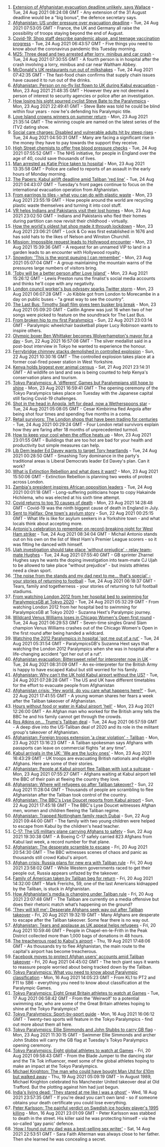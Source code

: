 1. [Extension of Afghanistan evacuation deadline unlikely, says Wallace](https://www.bbc.co.uk/news/uk-58312134) - Tue, 24 Aug 2021 08:24:08 GMT - Any extension of the 31 August deadline would be a "big bonus", the defence secretary says.
2. [Afghanistan: US under pressure over evacuation deadline](https://www.bbc.co.uk/news/world-asia-58312644) - Tue, 24 Aug 2021 07:53:05 GMT - France, the UK and Germany all raise the possibility of troops staying beyond the end of August.
3. [Covid-19: Shop staff describe pandemic abuse, and teenage vaccination progress](https://www.bbc.co.uk/news/uk-58311306) - Tue, 24 Aug 2021 06:43:57 GMT - Five things you need to know about the coronavirus pandemic this Tuesday morning.
4. [M25: Three dead and two arrested after lorry, minibus and car crash](https://www.bbc.co.uk/news/uk-england-essex-58312144) - Tue, 24 Aug 2021 07:30:55 GMT - A fourth person is in hospital after the crash involving a lorry, minibus and car near Waltham Abbey.
5. [McDonald's UK restaurants run out of milkshakes](https://www.bbc.co.uk/news/business-58315152) - Tue, 24 Aug 2021 07:42:35 GMT - The fast-food chain confirms that supply chain issues have caused it to run out of the drinks.
6. [Afghanistan: Person on no-fly list flown to UK during Kabul evacuation](https://www.bbc.co.uk/news/uk-58311964) - Mon, 23 Aug 2021 21:48:35 GMT - However they are not deemed a person of interest to security agencies or police after an investigation.
7. [How losing his sight spurred cyclist Steve Bate to the Paralympics](https://www.bbc.co.uk/news/uk-58306376) - Mon, 23 Aug 2021 22:49:41 GMT - Steve Bate was told he could be blind within four years - now he's defending his Paralympic title.
8. [Love Island crowns winners on summer return](https://www.bbc.co.uk/news/entertainment-arts-58306258) - Mon, 23 Aug 2021 21:35:14 GMT - The winning couple are named on the latest series of the ITV2 dating show.
9. [Social care charges: Disabled and vulnerable adults hit by steep rises](https://www.bbc.co.uk/news/uk-58259678) - Tue, 24 Aug 2021 04:50:31 GMT - Many are facing a significant rise in the money they have to pay towards the support they receive.
10. [High Street chemists to offer free blood pressure checks](https://www.bbc.co.uk/news/health-58315015) - Tue, 24 Aug 2021 07:55:52 GMT - The NHS initiative, for people in England over the age of 40, could save thousands of lives.
11. [Man arrested as Katie Price taken to hospital](https://www.bbc.co.uk/news/uk-england-essex-58257403) - Mon, 23 Aug 2021 13:35:58 GMT - Police are called to reports of an assault in the early hours of Monday morning.
12. [The Papers: Kabul airlift deadline amid Taliban 'red line'](https://www.bbc.co.uk/news/blogs-the-papers-58312185) - Tue, 24 Aug 2021 04:43:07 GMT - Tuesday's front pages continue to focus on the international evacuation operation from Afghanistan.
13. [From earrings to tiles – what you can do with plastic waste](https://www.bbc.co.uk/news/stories-58305686) - Mon, 23 Aug 2021 23:55:19 GMT - How people around the world are recycling plastic waste themselves and turning it into cool stuff.
14. [VR helps Indians and Pakistanis visit their lost homes](https://www.bbc.co.uk/news/world-asia-india-58265851) - Mon, 23 Aug 2021 23:02:50 GMT - Indians and Pakistanis who fled their homes during partition can now revisit their childhood - virtually.
15. [How the world's oldest hat shop made it through lockdown](https://www.bbc.co.uk/news/uk-england-london-58307552) - Mon, 23 Aug 2021 23:06:21 GMT - Lock & Co was first established in 1676 and has sold hats to the likes of Nelson and Winston Churchill.
16. [Mission: Impossible request leads to Hollywood encounter](https://www.bbc.co.uk/news/uk-england-birmingham-58305506) - Mon, 23 Aug 2021 15:39:36 GMT - A request for an unnamed VIP to land in a garden leads to an encounter with Hollywood royalty.
17. [Snowdon: 'This is the worst queuing I can remember'](https://www.bbc.co.uk/news/uk-wales-58284171) - Mon, 23 Aug 2021 05:07:04 GMT - A group maintaining the mountain warns of the pressures large numbers of visitors bring.
18. ['Toby will be a better person after Love Island'](https://www.bbc.co.uk/news/newsbeat-58306928) - Mon, 23 Aug 2021 15:26:12 GMT - Lewis Preston runs the finalist's social media accounts and thinks he'll cope with any negativity.
19. [London council worker's bus odyssey sparks Twitter storm](https://www.bbc.co.uk/news/uk-england-london-58297172) - Mon, 23 Aug 2021 06:07:28 GMT - Jo Kibble got from London to Morecambe in a day on public buses - "a great way to see the country".
20. [The Last Bus: Timothy Spall film gives teen busker big break](https://www.bbc.co.uk/news/uk-scotland-58297986) - Mon, 23 Aug 2021 05:09:20 GMT - Caitlin Agnew was just 16 when two of her songs were picked to feature on the soundtrack for The Last Bus.
21. [From broken hip to my first Paralympics](https://www.bbc.co.uk/news/uk-england-leicestershire-58273615) - Sun, 22 Aug 2021 23:03:14 GMT - Paralympic wheelchair basketball player Lucy Robinson wants to inspire others.
22. [Olympic boxer Ben Whittaker becomes Wolverhampton's mayor for a day](https://www.bbc.co.uk/news/uk-england-birmingham-58299944) - Sun, 22 Aug 2021 16:57:08 GMT - The silver medallist said in a post-bout interview in Tokyo he wanted to experience the honour.
23. [Ferrybridge chimney stacks demolished in controlled explosion](https://www.bbc.co.uk/news/uk-england-leeds-58297602) - Sun, 22 Aug 2021 10:30:16 GMT - The controlled explosion takes place at a former coal-fired power station in West Yorkshire.
24. [Kenya holds biggest ever animal census](https://www.bbc.co.uk/news/world-africa-58281212) - Sat, 21 Aug 2021 23:14:31 GMT - All wildlife on land and sea is being counted to help Kenya's conservation plans and tourism.
25. [Tokyo Paralympics: A 'different' Games but Paralympians still hope to shine](https://www.bbc.co.uk/sport/disability-sport/58306545) - Mon, 23 Aug 2021 16:59:41 GMT - The opening ceremony of the Tokyo Paralympics takes place on Tuesday with the Japanese capital still facing Covid-19 challenges.
26. [Shot in the head in Angola, left for dead, now a Wetherspoons star](https://www.bbc.co.uk/news/uk-58266180) - Tue, 24 Aug 2021 05:08:05 GMT - Cesar Kimbirima fled Angola after being shot four times and spending five months in a coma.
27. [Retail survivors: The London shops that have been trading for centuries](https://www.bbc.co.uk/news/uk-england-london-58202817) - Tue, 24 Aug 2021 00:29:24 GMT - Four London retail survivors explain how they are faring after 18 months of unprecedented turmoil.
28. [How to keep your cool when the office heats up](https://www.bbc.co.uk/news/business-58055140) - Mon, 23 Aug 2021 23:01:55 GMT - Buildings that are too hot are bad for your health and productivity but simple measures can help.
29. [Lib Dem leader Ed Davey wants to target Tory heartlands](https://www.bbc.co.uk/news/uk-politics-58306872) - Tue, 24 Aug 2021 00:28:50 GMT - Smashing Tory dominance in the party's traditional areas is Liberal Democrats leader Ed Davey's plan. Can it work?
30. [What is Extinction Rebellion and what does it want?](https://www.bbc.co.uk/news/uk-48607989) - Mon, 23 Aug 2021 15:50:06 GMT - Extinction Rebellion is planning two weeks of protest across London.
31. [Zambia's president inspires African opposition leaders](https://www.bbc.co.uk/news/world-africa-58270973) - Tue, 24 Aug 2021 00:01:18 GMT - Long-suffering politicians hope to copy Hakainde Hichilema, who was elected at his sixth time attempt.
32. [Covid returns to top 10 causes of death](https://www.bbc.co.uk/news/58305191) - Mon, 23 Aug 2021 14:28:48 GMT - Covid-19 was the ninth biggest cause of death in England in July.
33. [Sent to Halifax: One town's asylum story](https://www.bbc.co.uk/news/uk-politics-58270841) - Sun, 22 Aug 2021 00:25:15 GMT - What life is like for asylum seekers in a Yorkshire town - and what locals think about accepting more.
34. [Antonio's celebration to remember on record-breaking night for West Ham striker](https://www.bbc.co.uk/sport/football/58312266) - Tue, 24 Aug 2021 08:34:04 GMT - Michail Antonio stands out on his own on the list of West Ham's Premier League scorers - so it was fitting he danced with himself.
35. [Ujah investigation should take place 'without prejudice' - relay team-mate Hughes](https://www.bbc.co.uk/sport/athletics/58315272) - Tue, 24 Aug 2021 07:55:40 GMT - GB sprinter Zharnel Hughes says he wants the doping investigation into team-mate CJ Ujah to be allowed to take place "without prejudice" - but insists athletes need a clean sport.
36. ['The noise from the stands and my dad next to me... that's special' - your stories of returning to football](https://www.bbc.co.uk/sport/football/58231102) - Tue, 24 Aug 2021 06:18:37 GMT - Tears, family and togetherness - your stories of returning to full football stadiums.
37. [From watching London 2012 from her hospital bed to swimming for ParalympicsGB at Tokyo 2020](https://www.bbc.co.uk/sport/disability-sport/58187268) - Tue, 24 Aug 2021 05:32:29 GMT - From watching London 2012 from her hospital bed to swimming for ParalympicsGB at Tokyo 2020 - Suzanna Hext's Paralympic journey.
38. [Wildcard Venus Williams loses in Chicago Women's Open first round](https://www.bbc.co.uk/sport/tennis/58314407) - Tue, 24 Aug 2021 06:29:53 GMT - Seven-time singles Grand Slam champion Venus Williams crashes out of the Chicago Women's Open in the first round after being handed a wildcard.
39. [Watching the 2012 Paralympics in hospital 'got me out of a rut'](https://www.bbc.co.uk/sport/av/disability-sport/58306114) - Tue, 24 Aug 2021 05:31:54 GMT - ParalympicsGB's Suzanna Hext says that watching the London 2012 Paralympics when she was in hospital after a life-changing accident "got her out of a rut".
40. [Afghanistan evacuation: Bittersweet relief for interpreter now in UK](https://www.bbc.co.uk/news/world-asia-58315406) - Tue, 24 Aug 2021 08:31:09 GMT - An ex-interpreter for the British Army is happy to have escaped Kabul but still worried for his family.
41. [Afghanistan: Why can't the UK hold Kabul airport without the US?](https://www.bbc.co.uk/news/world-58305185) - Tue, 24 Aug 2021 07:28:28 GMT - The US and UK have different timetables for the effort to evacuate people from Afghanistan
42. [Afghanistan crisis: 'Hey world, do you care what happens here?'](https://www.bbc.co.uk/news/world-asia-58297623) - Sun, 22 Aug 2021 17:41:55 GMT - A young woman shares her fears a week after the Taliban takeover of Afghanistan.
43. [Hours without food or water in Kabul airport 'hell'](https://www.bbc.co.uk/news/uk-58305040) - Mon, 23 Aug 2021 12:26:00 GMT - An Afghan man who worked for the British army tells the BBC he and his family cannot get through the crowds.
44. [Ros Atkins on... Trump's Taliban deal](https://www.bbc.co.uk/news/world-58311135) - Tue, 24 Aug 2021 06:57:59 GMT - A deep dive into the US-Taliban deal of 2020 and its role in the militant group's takeover of Afghanistan.
45. [Afghanistan: Foreign troops extension 'a clear violation' - Taliban](https://www.bbc.co.uk/news/world-asia-58307188) - Mon, 23 Aug 2021 13:16:23 GMT - A Taliban spokesman says Afghans with passports can leave on commercial flights "at any time".
46. [Kabul arrivals in the UK: 'We are the lucky ones'](https://www.bbc.co.uk/news/uk-58305464) - Mon, 23 Aug 2021 16:43:29 GMT - UK troops are evacuating British nationals and eligible Afghans. Here are some of their stories.
47. [Afghanistan: People at Kabul airport flee Taliban with just a suitcase](https://www.bbc.co.uk/news/world-asia-58300386) - Mon, 23 Aug 2021 07:55:27 GMT - Afghans waiting at Kabul airport tell the BBC of their pain at fleeing the country they love.
48. [Afghanistan: Where will refugees go after Taliban takeover?](https://www.bbc.co.uk/news/world-asia-58283177) - Sun, 22 Aug 2021 11:28:04 GMT - Thousands of people are scrambling to flee Afghanistan after the Taliban took control of the country.
49. [Afghanistan: The BBC's Lyse Doucet reports from Kabul airport](https://www.bbc.co.uk/news/world-asia-58300416) - Sun, 22 Aug 2021 17:45:18 GMT - The BBC's Lyse Doucet witnesses Afghan men, women and children fleeing the Taliban regime.
50. [Afghanistan: Trapped Nottingham family reach Dubai](https://www.bbc.co.uk/news/uk-england-nottinghamshire-58293789) - Sun, 22 Aug 2021 09:44:00 GMT - The family with two young children were helped to escape from Kabul by the children's head teacher.
51. [C-17: The US military plane carrying Afghans to safety](https://www.bbc.co.uk/news/world-asia-58297899) - Sun, 22 Aug 2021 19:30:38 GMT - A Boeing C-17 safely carried 823 Afghans from Kabul last week, a record number for that plane.
52. [Afghanistan: The desperate scramble to escape](https://www.bbc.co.uk/news/world-asia-58286000) - Fri, 20 Aug 2021 20:54:30 GMT - The BBC witnesses scenes of chaos and panic as thousands still crowd Kabul's airport.
53. [Afghan crisis: Russia plans for new era with Taliban rule](https://www.bbc.co.uk/news/world-europe-58265934) - Fri, 20 Aug 2021 23:58:02 GMT - While Western governments raced to get their people out, Russia appears unfazed by the takeover.
54. [Family of American taken by Taliban beg for return](https://www.bbc.co.uk/news/world-us-canada-58276062) - Fri, 20 Aug 2021 14:32:00 GMT - Mark Frerichs, 59, one of the last Americans kidnapped by the Taliban, is stuck in Afghanistan.
55. [How Afghanistan's media is changing under Taliban rule](https://www.bbc.co.uk/news/world-asia-58273011) - Fri, 20 Aug 2021 23:07:48 GMT - The Taliban are currently on a media offensive but does their rhetoric match what’s happening on the ground?
56. ['They will kill me': Desperate Afghans seek way out after Taliban takeover](https://www.bbc.co.uk/news/world-asia-58286372) - Fri, 20 Aug 2021 19:32:19 GMT - Many Afghans are desperate to escape after the Taliban takeover. Some fear there is no way out.
57. [Afghanistan: Tears and applause as UK appeal helps refugees](https://www.bbc.co.uk/news/uk-58281203) - Fri, 20 Aug 2021 10:59:46 GMT - People in Chapel-en-le-Frith in the Peak District collected more than 1,000 bags of donations in 48 hours.
58. [The treacherous road to Kabul's airport](https://www.bbc.co.uk/news/world-asia-58271517) - Thu, 19 Aug 2021 17:48:06 GMT - As thousands try to flee Afghanistan, the main route to the capital's airport has become treacherous.
59. [Facebook moves to protect Afghan users' accounts amid Taliban takeover](https://www.bbc.co.uk/news/technology-58277175) - Fri, 20 Aug 2021 04:45:02 GMT - The tech giant says it wants to reassure people worried about being tracked down by the Taliban.
60. [Tokyo Paralympics: What you need to know about Paralympic classification](https://www.bbc.co.uk/sport/disability-sport/57396986) - Mon, 16 Aug 2021 14:05:23 GMT - From KL1 to PT2 and F11 to SB6 - everything you need to know about classification at the Paralympic Games.
61. [Tokyo Paralympics: Eight Great Britain athletes to watch at Games](https://www.bbc.co.uk/sport/disability-sport/58126396) - Tue, 17 Aug 2021 06:58:42 GMT - From the 'Weirwolf' to a potential swimming star, who are some of the Great Britain athletes hoping to shine at the Tokyo Paralympics?
62. [Tokyo Paralympics: Sport-by-sport guide](https://www.bbc.co.uk/sport/disability-sport/58228171) - Mon, 16 Aug 2021 16:06:12 GMT - Twenty-two sports will feature in the Tokyo Paralympics - find out more about them all here.
63. [Tokyo Paralympics: Ellie Simmonds and John Stubbs to carry GB flag](https://www.bbc.co.uk/sport/disability-sport/58303759) - Mon, 23 Aug 2021 11:30:15 GMT - Swimmer Ellie Simmonds and archer John Stubbs will carry the GB flag at Tuesday's Tokyo Paralympics opening ceremony.
64. [Tokyo Paralympics: Eight global athletes to watch at Games](https://www.bbc.co.uk/sport/disability-sport/58203418) - Fri, 20 Aug 2021 09:58:43 GMT - From the Blade Jumper to the dancing star and the Tik Tok influencer, meet some of the global athletes hoping to make an impact at the Tokyo Paralympics.
65. [Michael Knighton: The man who could have bought Man Utd for £10m but walked away](https://www.bbc.co.uk/sport/football/58233755) - Thu, 19 Aug 2021 05:09:19 GMT - In August 1989, Michael Knighton celebrated his Manchester United takeover deal at Old Trafford. But the plotting against him had just begun.
66. [India's living dead: 'They stared at me like I was a ghost'](https://www.bbc.co.uk/news/stories-58259497) - Wed, 18 Aug 2021 23:57:35 GMT - If you're dead you can't own land - so if someone obtains your death certificate you could lose everything.
67. [Peter Karlsson: The painful verdict on Swedish ice hockey player's 1995 killing](https://www.bbc.co.uk/sport/ice-hockey/58101549) - Mon, 16 Aug 2021 23:01:09 GMT - Peter Karlsson was stabbed to death in the street. His killer said he was protecting himself - via the so-called 'gay panic' defence.
68. ['How I found out my dad was a best-selling sex writer'](https://www.bbc.co.uk/news/stories-58171940) - Sat, 14 Aug 2021 22:53:51 GMT - Sara Faith Alterman was always close to her father. Then she learned he was concealing a secret.
